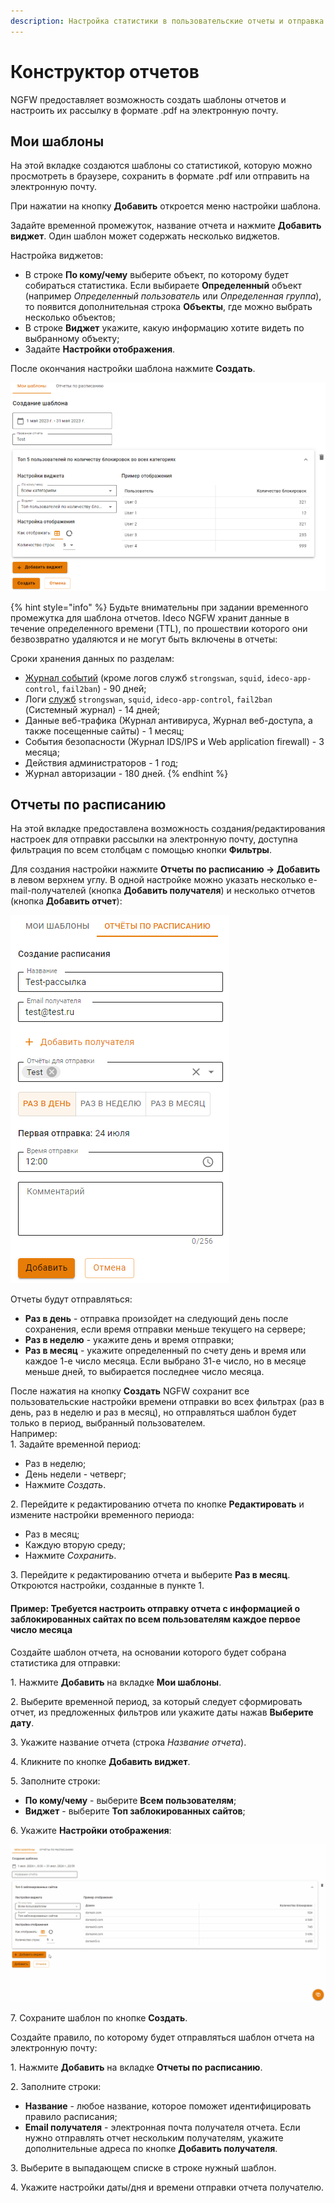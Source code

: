 ```yaml
---
description: Настройка статистики в пользовательские отчеты и отправка готовых отчетов на электронную почту.
---
```


# Конструктор отчетов

NGFW предоставляет возможность создать шаблоны отчетов и настроить их рассылку в формате .pdf на электронную почту.

## Мои шаблоны

На этой вкладке создаются шаблоны со статистикой, которую можно просмотреть в браузере, сохранить в формате .pdf или отправить на электронную почту.

При нажатии на кнопку **Добавить** откроется меню настройки шаблона. 

Задайте временной промежуток, название отчета и нажмите **Добавить виджет**. Один шаблон может содержать несколько виджетов.

Настройка виджетов:

* В строке **По кому/чему** выберите объект, по которому будет собираться статистика. Если выбираете **Определенный** объект (например *Определенный пользователь* или *Определенная группа*), то появится дополнительная строка **Объекты**, где можно выбрать несколько объектов;
* В строке **Виджет** укажите, какую информацию хотите видеть по выбранному объекту;
* Задайте **Настройки отображения**. 
  
После окончания настройки шаблона нажмите **Создать**.

![](/.gitbook/assets/report-designer.png)

{% hint style="info" %}
Будьте внимательны при задании временного промежутка для шаблона отчетов. Ideco NGFW хранит данные в течение определенного времени (TTL), по прошествии которого они безвозвратно удаляются и не могут быть включены в отчеты:

Сроки хранения данных по разделам:

* [Журнал событий](/settings/reports/logs.md) (кроме логов служб `strongswan`, `squid`, `ideco-app-control`, `fail2ban`) - 90 дней;
* Логи [служб](/settings/server-management/terminal/README.md) `strongswan`, `squid`, `ideco-app-control`, `fail2ban` (Системный журнал) - 14 дней;
* Данные веб-трафика (Журнал антивируса, Журнал веб-доступа, а также посещенные сайты) - 1 месяц;
* События безопасности (Журнал IDS/IPS и Web application firewall) - 3 месяца;
* Действия администраторов - 1 год;
* Журнал авторизации - 180 дней.
{% endhint %}

## Отчеты по расписанию

На этой вкладке предоставлена возможность создания/редактирования настроек для отправки рассылки на электронную почту, доступна фильтрация по всем столбцам с помощью кнопки **Фильтры**.

Для создания настройки нажмите **Отчеты по расписанию -> Добавить** в левом верхнем углу. В одной настройке можно указать несколько e-mail-получателей (кнопка **Добавить получателя**) и несколько отчетов (кнопка **Добавить отчет**):

![](/.gitbook/assets/report-designer1.png)

Отчеты будут отправляться:

* **Раз в день** - отправка произойдет на следующий день после сохранения, если время отправки меньше текущего на сервере;
* **Раз в неделю** - укажите день и время отправки;
* **Раз в месяц** - укажите определенный по счету день и время или каждое 1-е число месяца. Если выбрано 31-е число, но в месяце меньше дней, то выбирается последнее число месяца.

После нажатия на кнопку **Создать** NGFW сохранит все пользовательские настройки времени отправки во всех фильтрах (раз в день, раз в неделю и раз в месяц), но отправляться шаблон будет только в период, выбранный пользователем. \
Например:  
1\. Задайте временной период:
* Раз в неделю;
* День недели - четверг; 
* Нажмите *Создать*. 

2\. Перейдите к редактированию отчета по кнопке **Редактировать** и измените настройки временного периода:
* Раз в месяц;
* Каждую вторую среду;
* Нажмите *Сохранить*.

3\. Перейдите к редактированию отчета и выберите **Раз в месяц**. Откроются настройки, созданные в пункте 1.

#### Пример: Требуется настроить отправку отчета с информацией о заблокированных сайтах по всем пользователям каждое первое число месяца

Создайте шаблон отчета, на основании которого будет собрана статистика для отправки:

1\. Нажмите **Добавить** на вкладке **Мои шаблоны**.

2\. Выберите временной период, за который следует сформировать отчет, из предложенных фильтров или укажите даты нажав **Выберите дату**.

3\. Укажите название отчета (строка *Название отчета*).

4\. Кликните по кнопке **Добавить виджет**.

5\. Заполните строки:

* **По кому/чему** - выберите **Всем пользователям**;
* **Виджет** - выберите **Топ заблокированных сайтов**;

6\. Укажите **Настройки отображения**:

![](/.gitbook/assets/report-designer2.gif)

<!-- Выберите вид: таблицу или круговую диаграмму, а также количество отображаемых строк. -->

7\. Сохраните шаблон по кнопке **Создать**.

Создайте правило, по которому будет отправляться шаблон отчета на электронную почту:

1\. Нажмите **Добавить** на вкладке **Отчеты по расписанию**.

2\. Заполните строки:

* **Название** - любое название, которое поможет идентифицировать правило расписания;
* **Email получателя** - электронная почта получателя отчета. Если нужно отправлять отчет нескольким получателям, укажите дополнительные адреса по кнопке **Добавить получателя**.

3\. Выберите в выпадающем списке в строке нужный шаблон.

4\. Укажите настройки даты/дня и времени отправки отчета получателю.